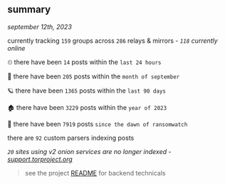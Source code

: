 
## summary
_september 12th, 2023_

currently tracking `159` groups across `286` relays & mirrors - _`118` currently online_

⏲ there have been `14` posts within the `last 24 hours`

🦈 there have been `205` posts within the `month of september`

🪐 there have been `1365` posts within the `last 90 days`

🏚 there have been `3229` posts within the `year of 2023`

🦕 there have been `7919` posts `since the dawn of ransomwatch`

there are `92` custom parsers indexing posts

_`20` sites using v2 onion services are no longer indexed - [support.torproject.org](https://support.torproject.org/onionservices/v2-deprecation/)_

> see the project [README](https://github.com/joshhighet/ransomwatch#ransomwatch--) for backend technicals
